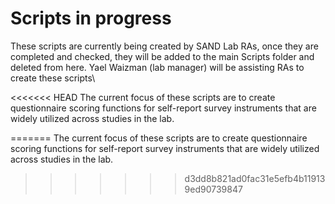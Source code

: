 # Scripts in progress

These scripts are currently being created by SAND Lab RAs, once they are 
completed and checked, they will be added to the main Scripts folder and deleted from here. Yael Waizman (lab manager) will be assisting RAs to create these scripts\

<<<<<<< HEAD
The current focus of these scripts are to create questionnaire scoring 
functions for self-report survey instruments that are widely utilized 
across studies in the lab.

=======
The current focus of these scripts are to create questionnaire scoring functions for self-report survey instruments that are widely utilized across studies in the lab.
>>>>>>> d3dd8b821ad0fac31e5efb4b119139ed90739847

